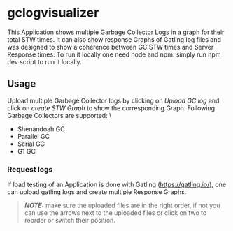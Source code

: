 # gclogvisualizer
This Application shows multiple Garbage Collector Logs in a graph for their total STW times.
It can also show response Graphs of Gatling log files and was designed to show a coherence between GC STW times
and Server Response times.
To run it locally one need node and npm. simply run npm dev script to run it locally.

## Usage

Upload multiple Garbage Collector logs by clicking on *Upload GC log* and click on *create STW Graph* to 
show the corresponding Graph. Following Garbage Collectors are supported: \
- Shenandoah GC
- Parallel GC
- Serial GC
- G1 GC 

### Request logs
If load testing of an Application is done with Gatling (https://gatling.io/), one can upload gatling logs and
create multiple Response Graphs.

>**_NOTE:_** make sure the uploaded files are in the right order, if not you can use the arrows next to the uploaded files or click on two to reorder or switch their position.


